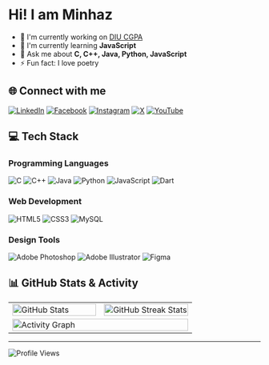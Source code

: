 #  Hi! I am Minhaz

- 🔭 I'm currently working on [DIU CGPA](https://github.com/OkayAbedin/diu-cgpa)
- 🌱 I'm currently learning **JavaScript**
- 💬 Ask me about **C, C++, Java, Python, JavaScript**
- ⚡ Fun fact: I love poetry

## 🌐 Connect with me

[![LinkedIn](https://img.shields.io/badge/LinkedIn-%230077B5.svg?logo=linkedin&logoColor=white)](https://linkedin.com/in/minhaz-abedin)
[![Facebook](https://img.shields.io/badge/Facebook-%231877F2.svg?logo=Facebook&logoColor=white)](https://facebook.com/minhaz.abedinn)
[![Instagram](https://img.shields.io/badge/Instagram-%23E4405F.svg?logo=Instagram&logoColor=white)](https://instagram.com/minhaz.abedinn)
[![X](https://img.shields.io/badge/X-black.svg?logo=X&logoColor=white)](https://x.com/minhazabedinn)
[![YouTube](https://img.shields.io/badge/YouTube-%23FF0000.svg?logo=YouTube&logoColor=white)](https://youtube.com/@okayabedin)

## 💻 Tech Stack

### Programming Languages
![C](https://img.shields.io/badge/c-%2300599C.svg?style=for-the-badge&logo=c&logoColor=white)
![C++](https://img.shields.io/badge/c++-%2300599C.svg?style=for-the-badge&logo=c%2B%2B&logoColor=white)
![Java](https://img.shields.io/badge/java-%23ED8B00.svg?style=for-the-badge&logo=openjdk&logoColor=white)
![Python](https://img.shields.io/badge/python-3670A0?style=for-the-badge&logo=python&logoColor=ffdd54)
![JavaScript](https://img.shields.io/badge/javascript-%23323330.svg?style=for-the-badge&logo=javascript&logoColor=%23F7DF1E)
![Dart](https://img.shields.io/badge/dart-%230175C2.svg?style=for-the-badge&logo=dart&logoColor=white)

### Web Development
![HTML5](https://img.shields.io/badge/html5-%23E34F26.svg?style=for-the-badge&logo=html5&logoColor=white)
![CSS3](https://img.shields.io/badge/css3-%231572B6.svg?style=for-the-badge&logo=css3&logoColor=white)
![MySQL](https://img.shields.io/badge/mysql-4479A1.svg?style=for-the-badge&logo=mysql&logoColor=white)

### Design Tools
![Adobe Photoshop](https://img.shields.io/badge/adobe%20photoshop-%2331A8FF.svg?style=for-the-badge&logo=adobe%20photoshop&logoColor=white)
![Adobe Illustrator](https://img.shields.io/badge/adobe%20illustrator-%23FF9A00.svg?style=for-the-badge&logo=adobe%20illustrator&logoColor=white)
![Figma](https://img.shields.io/badge/figma-%23F24E1E.svg?style=for-the-badge&logo=figma&logoColor=white)

## 📊 GitHub Stats & Activity

<table align="center" border="0" cellspacing="0" cellpadding="0">
  <tr>
    <td width="50%">
      <a href="https://github.com/okayabedin">
        <img width="100%" src="https://github-readme-stats-git-masterrstaa-rickstaa.vercel.app/api?username=okayabedin&show_icons=true&count_private=true&theme=default&hide_border=false&bg_color=ffffff&text_color=000000&icon_color=0969da&title_color=0969da&border_color=ddd&border_radius=6" alt="GitHub Stats" />
      </a>
    </td>
    <td width="50%">
      <a href="https://github.com/okayabedin">
        <img width="100%" src="https://github-readme-streak-stats.herokuapp.com/?user=okayabedin&theme=default&hide_border=false&background=ffffff&ring=0969da&fire=0969da&currStreakLabel=0969da&border=ddd&border_radius=6" alt="GitHub Streak Stats" />
      </a>
    </td>
  </tr>
  <tr>
    <td width="100%" colspan="2">
      <a href="https://github.com/okayabedin">
        <img width="100%" src="https://github-readme-activity-graph.vercel.app/graph?username=okayabedin&theme=minimal&hide_border=false&bg_color=ffffff&color=000000&area=true&area_color=0969da40&point=0969da&line=0969da&border_color=ddd&border_radius=6" alt="Activity Graph" />
      </a>
    </td>
  </tr>
</table>

---
<div align="left">
  <img src="https://komarev.com/ghpvc/?username=okayabedin&label=Profile%20Views&color=blueviolet&style=for-the-badge" alt="Profile Views" />
</div>
